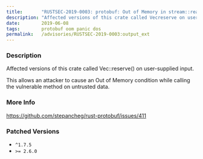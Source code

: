 ```yaml
---
title:       "RUSTSEC-2019-0003: protobuf: Out of Memory in stream::read_raw_bytes_into()"
description: "Affected versions of this crate called Vecreserve on usersupplied input. This allows an attacker to cause an Out of Memory condition while calling the vulnerable method on untrusted data."
date:        2019-06-08
tags:        protobuf oom panic dos
permalink:   /advisories/RUSTSEC-2019-0003:output_ext
---
```


### Description

Affected versions of this crate called Vec::reserve() on user-supplied input.

This allows an attacker to cause an Out of Memory condition while calling the
vulnerable method on untrusted data.

### More Info

<https://github.com/stepancheg/rust-protobuf/issues/411>

### Patched Versions

- `^1.7.5`
- `>= 2.6.0`


